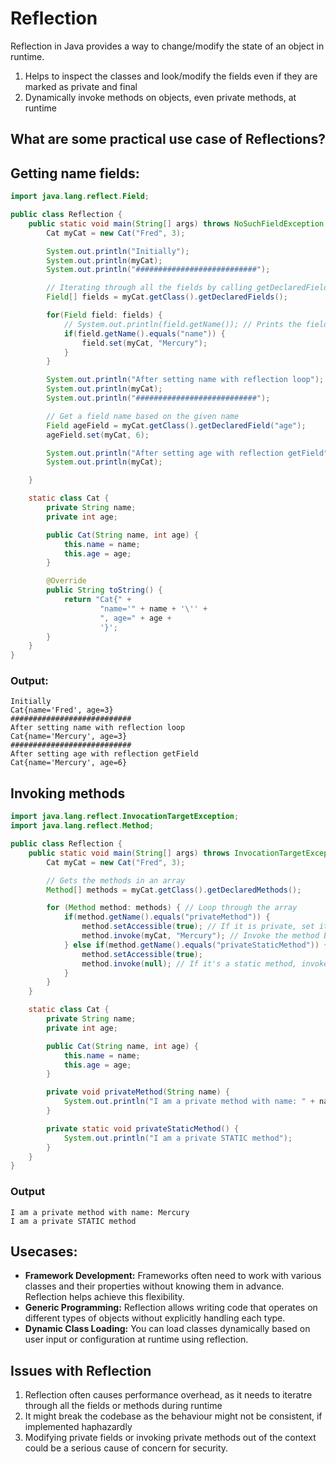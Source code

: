# Reflection

Reflection in Java provides a way to change/modify the state of an object in runtime.

1. Helps to inspect the classes and look/modify the fields even if they are marked as private and final
2. Dynamically invoke methods on objects, even private methods, at runtime

## What are some practical use case of Reflections?



## Getting name fields:

```java
import java.lang.reflect.Field;

public class Reflection {
    public static void main(String[] args) throws NoSuchFieldException, IllegalAccessException {
        Cat myCat = new Cat("Fred", 3);

        System.out.println("Initially");
        System.out.println(myCat);
        System.out.println("###########################");

        // Iterating through all the fields by calling getDeclaredFields
        Field[] fields = myCat.getClass().getDeclaredFields();

        for(Field field: fields) {
            // System.out.println(field.getName()); // Prints the field name
            if(field.getName().equals("name")) {
                field.set(myCat, "Mercury");
            }
        }

        System.out.println("After setting name with reflection loop");
        System.out.println(myCat);
        System.out.println("###########################");

        // Get a field name based on the given name
        Field ageField = myCat.getClass().getDeclaredField("age");
        ageField.set(myCat, 6);

        System.out.println("After setting age with reflection getField");
        System.out.println(myCat);

    }

    static class Cat {
        private String name;
        private int age;

        public Cat(String name, int age) {
            this.name = name;
            this.age = age;
        }

        @Override
        public String toString() {
            return "Cat{" +
                    "name='" + name + '\'' +
                    ", age=" + age +
                    '}';
        }
    }
}
```

### Output:

```shell-session
Initially
Cat{name='Fred', age=3}
###########################
After setting name with reflection loop
Cat{name='Mercury', age=3}
###########################
After setting age with reflection getField
Cat{name='Mercury', age=6}

```

## Invoking methods

```java
import java.lang.reflect.InvocationTargetException;
import java.lang.reflect.Method;

public class Reflection {
    public static void main(String[] args) throws InvocationTargetException, IllegalAccessException {
        Cat myCat = new Cat("Fred", 3);

        // Gets the methods in an array
        Method[] methods = myCat.getClass().getDeclaredMethods();

        for (Method method: methods) { // Loop through the array
            if(method.getName().equals("privateMethod")) {
                method.setAccessible(true); // If it is private, set it to method.setAccessible(true)
                method.invoke(myCat, "Mercury"); // Invoke the method by passing the clas and relevant parameters
            } else if(method.getName().equals("privateStaticMethod")) {
                method.setAccessible(true);
                method.invoke(null); // If it's a static method, invoke the method with null
            }
        }
    }

    static class Cat {
        private String name;
        private int age;

        public Cat(String name, int age) {
            this.name = name;
            this.age = age;
        }

        private void privateMethod(String name) {
            System.out.println("I am a private method with name: " + name);
        }

        private static void privateStaticMethod() {
            System.out.println("I am a private STATIC method");
        }
    }
}
```

### Output

```shell-session
I am a private method with name: Mercury
I am a private STATIC method
```

## Usecases:

* **Framework Development:** Frameworks often need to work with various classes and their properties without knowing them in advance. Reflection helps achieve this flexibility.
* **Generic Programming:** Reflection allows writing code that operates on different types of objects without explicitly handling each type.
* **Dynamic Class Loading:** You can load classes dynamically based on user input or configuration at runtime using reflection.

## Issues with Reflection

1. Reflection often causes performance overhead, as it needs to iteratre through all the fields or methods during runtime
2. It might break the codebase as the behaviour might not be consistent, if implemented haphazardly
3. Modifying private fields or invoking private methods out of the context could be a serious cause of concern for security.
